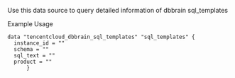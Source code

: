 Use this data source to query detailed information of dbbrain sql_templates

Example Usage

```hcl
data "tencentcloud_dbbrain_sql_templates" "sql_templates" {
  instance_id = ""
  schema = ""
  sql_text = ""
  product = ""
      }
```